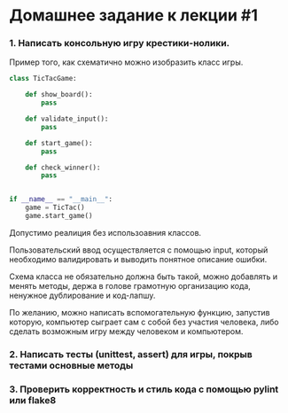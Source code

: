 # Домашнее задание к лекции #1

### 1. Написать консольную игру крестики-нолики.

Пример того, как схематично можно изобразить класс игры.

```py
class TicTacGame:

    def show_board():
        pass

    def validate_input():
        pass

    def start_game():
        pass

    def check_winner():
        pass


if __name__ == "__main__":
    game = TicTac()
    game.start_game()

```
Допустимо реалиция без использоавния классов.

Пользовательский ввод осуществляется с помощью input, который необходимо валидировать и выводить понятное описание ошибки.

Схема класса не обязательно должна быть такой, можно добавлять и менять методы, держа в голове грамотную организацию кода, ненужное дублирование и код-лапшу.

По желанию, можно написать вспомогательную функцию, запустив которую, компьютер сыграет сам с собой без участия человека, либо сделать возможным игру между человеком и компьютером.


### 2. Написать тесты (unittest, assert) для игры, покрыв тестами основные методы

### 3. Проверить корректность и стиль кода с помощью pylint или flake8
